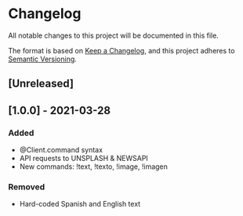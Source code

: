 # Changelog
All notable changes to this project will be documented in this file.

The format is based on [Keep a Changelog](https://keepachangelog.com/en/1.0.0/),
and this project adheres to [Semantic Versioning](https://semver.org/spec/v2.0.0.html).

## [Unreleased]

## [1.0.0] - 2021-03-28
### Added
- @Client.command syntax
- API requests to UNSPLASH & NEWSAPI
- New commands: !text, !texto, !image, !imagen

### Removed
- Hard-coded Spanish and English text